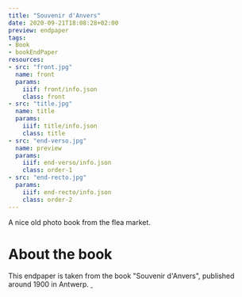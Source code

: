 ```yaml
---
title: "Souvenir d'Anvers"
date: 2020-09-21T18:08:28+02:00
preview: endpaper
tags:
- Book
- bookEndPaper
resources:
- src: "front.jpg"
  name: front
  params:
    iiif: front/info.json
    class: front
- src: "title.jpg"
  name: title
  params:
    iiif: title/info.json
    class: title
- src: "end-verso.jpg"
  name: preview
  params:
    iiif: end-verso/info.json
    class: order-1
- src: "end-recto.jpg"
  params:
    iiif: end-recto/info.json
    class: order-2
---
```


A nice old photo book from the flea market.

<!--more-->
# About the book

This endpaper is taken from the book "Souvenir d'Anvers", published around 1900 in Antwerp. <a class="worldcat" href="http://www.worldcat.org/oclc/647827191">&nbsp;</a>
